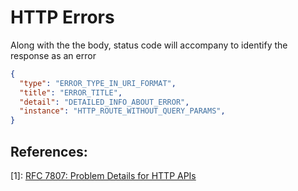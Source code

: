 # HTTP Errors

Along with the the body, status code will accompany to identify the response as an error

```json
{
  "type": "ERROR_TYPE_IN_URI_FORMAT",
  "title": "ERROR_TITLE",
  "detail": "DETAILED_INFO_ABOUT_ERROR",
  "instance": "HTTP_ROUTE_WITHOUT_QUERY_PARAMS",
}
```

## References:

[1]: [RFC 7807: Problem Details for HTTP APIs](https://www.rfc-editor.org/rfc/rfc7807)